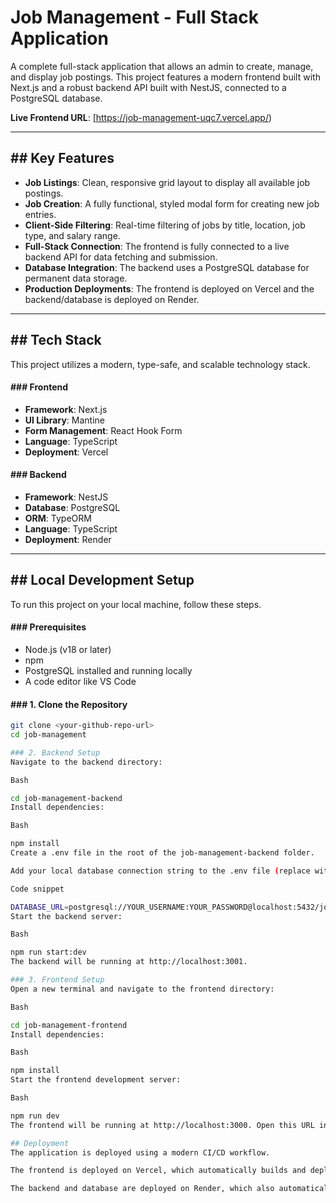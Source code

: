 # Job Management - Full Stack Application

A complete full-stack application that allows an admin to create, manage, and display job postings. This project features a modern frontend built with Next.js and a robust backend API built with NestJS, connected to a PostgreSQL database.

**Live Frontend URL**: [https://job-management-uqc7.vercel.app/) 

---
## ## Key Features

* **Job Listings**: Clean, responsive grid layout to display all available job postings.
* **Job Creation**: A fully functional, styled modal form for creating new job entries.
* **Client-Side Filtering**: Real-time filtering of jobs by title, location, job type, and salary range.
* **Full-Stack Connection**: The frontend is fully connected to a live backend API for data fetching and submission.
* **Database Integration**: The backend uses a PostgreSQL database for permanent data storage.
* **Production Deployments**: The frontend is deployed on Vercel and the backend/database is deployed on Render.

---
## ## Tech Stack

This project utilizes a modern, type-safe, and scalable technology stack.

#### ### Frontend
* **Framework**: Next.js
* **UI Library**: Mantine
* **Form Management**: React Hook Form
* **Language**: TypeScript
* **Deployment**: Vercel

#### ### Backend
* **Framework**: NestJS
* **Database**: PostgreSQL
* **ORM**: TypeORM
* **Language**: TypeScript
* **Deployment**: Render

---
## ## Local Development Setup

To run this project on your local machine, follow these steps.

#### ### Prerequisites
* Node.js (v18 or later)
* npm
* PostgreSQL installed and running locally
* A code editor like VS Code

#### ### 1. Clone the Repository
```bash
git clone <your-github-repo-url>
cd job-management

### 2. Backend Setup
Navigate to the backend directory:

Bash

cd job-management-backend
Install dependencies:

Bash

npm install
Create a .env file in the root of the job-management-backend folder.

Add your local database connection string to the .env file (replace with your credentials):

Code snippet

DATABASE_URL=postgresql://YOUR_USERNAME:YOUR_PASSWORD@localhost:5432/job_management
Start the backend server:

Bash

npm run start:dev
The backend will be running at http://localhost:3001.

### 3. Frontend Setup
Open a new terminal and navigate to the frontend directory:

Bash

cd job-management-frontend
Install dependencies:

Bash

npm install
Start the frontend development server:

Bash

npm run dev
The frontend will be running at http://localhost:3000. Open this URL in your browser to see the application.

## Deployment
The application is deployed using a modern CI/CD workflow.

The frontend is deployed on Vercel, which automatically builds and deploys any changes pushed to the main branch of the GitHub repository.

The backend and database are deployed on Render, which also automatically deploys changes pushed to the main branch.


